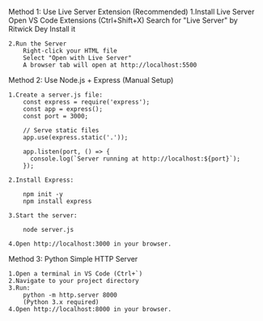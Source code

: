 Method 1: Use Live Server Extension (Recommended)
    1.Install Live Server
        Open VS Code Extensions (Ctrl+Shift+X)
        Search for "Live Server" by Ritwick Dey
        Install it
        
    2.Run the Server
        Right-click your HTML file
        Select "Open with Live Server"
        A browser tab will open at http://localhost:5500

Method 2: Use Node.js + Express (Manual Setup)

    1.Create a server.js file:
        const express = require('express');
        const app = express();
        const port = 3000;
  
        // Serve static files
        app.use(express.static('.'));
          
        app.listen(port, () => {
          console.log(`Server running at http://localhost:${port}`);
        });

    2.Install Express:
      
        npm init -y
        npm install express

    3.Start the server:

        node server.js

    4.Open http://localhost:3000 in your browser.

Method 3: Python Simple HTTP Server

    1.Open a terminal in VS Code (Ctrl+`)
    2.Navigate to your project directory
    3.Run:
        python -m http.server 8000
        (Python 3.x required)
    4.Open http://localhost:8000 in your browser.
